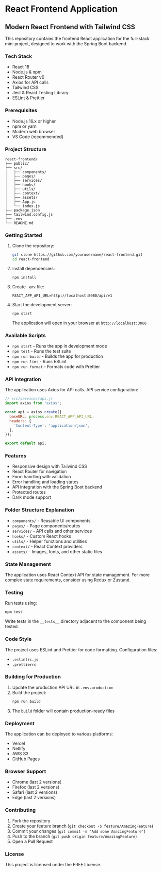 # React Frontend Application
## Modern React Frontend with Tailwind CSS

This repository contains the frontend React application for the full-stack mini project, designed to work with the Spring Boot backend.

### Tech Stack

- React 18
- Node.js & npm
- React Router v6
- Axios for API calls
- Tailwind CSS
- Jest & React Testing Library
- ESLint & Prettier

### Prerequisites

- Node.js 16.x or higher
- npm or yarn
- Modern web browser
- VS Code (recommended)

### Project Structure

```
react-frontend/
├── public/
├── src/
│   ├── components/
│   ├── pages/
│   ├── services/
│   ├── hooks/
│   ├── utils/
│   ├── context/
│   ├── assets/
│   ├── App.js
│   └── index.js
├── package.json
├── tailwind.config.js
├── .env
└── README.md
```

### Getting Started

1. Clone the repository:
   ```bash
   git clone https://github.com/yourusername/react-frontend.git
   cd react-frontend
   ```

2. Install dependencies:
   ```bash
   npm install
   ```

3. Create `.env` file:
   ```
   REACT_APP_API_URL=http://localhost:8080/api/v1
   ```

4. Start the development server:
   ```bash
   npm start
   ```
   The application will open in your browser at `http://localhost:3000`

### Available Scripts

- `npm start` - Runs the app in development mode
- `npm test` - Runs the test suite
- `npm run build` - Builds the app for production
- `npm run lint` - Runs ESLint
- `npm run format` - Formats code with Prettier

### API Integration

The application uses Axios for API calls. API service configuration:

```javascript
// src/services/api.js
import axios from 'axios';

const api = axios.create({
  baseURL: process.env.REACT_APP_API_URL,
  headers: {
    'Content-Type': 'application/json',
  },
});

export default api;
```

### Features

- Responsive design with Tailwind CSS
- React Router for navigation
- Form handling with validation
- Error handling and loading states
- API integration with the Spring Boot backend
- Protected routes
- Dark mode support

### Folder Structure Explanation

- `components/` - Reusable UI components
- `pages/` - Page components/routes
- `services/` - API calls and other services
- `hooks/` - Custom React hooks
- `utils/` - Helper functions and utilities
- `context/` - React Context providers
- `assets/` - Images, fonts, and other static files

### State Management

The application uses React Context API for state management. For more complex state requirements, consider using Redux or Zustand.

### Testing

Run tests using:
```bash
npm test
```

Write tests in the `__tests__` directory adjacent to the component being tested.

### Code Style

The project uses ESLint and Prettier for code formatting. Configuration files:
- `.eslintrc.js`
- `.prettierrc`

### Building for Production

1. Update the production API URL in `.env.production`
2. Build the project:
   ```bash
   npm run build
   ```
3. The `build` folder will contain production-ready files

### Deployment

The application can be deployed to various platforms:
- Vercel
- Netlify
- AWS S3
- GitHub Pages

### Browser Support

- Chrome (last 2 versions)
- Firefox (last 2 versions)
- Safari (last 2 versions)
- Edge (last 2 versions)

### Contributing

1. Fork the repository
2. Create your feature branch (`git checkout -b feature/AmazingFeature`)
3. Commit your changes (`git commit -m 'Add some AmazingFeature'`)
4. Push to the branch (`git push origin feature/AmazingFeature`)
5. Open a Pull Request

### License
This project is licensed under the FREE License.
